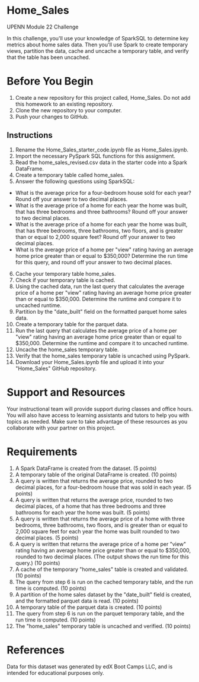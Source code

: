 # Home_Sales
UPENN Module 22 Challenge

In this challenge, you'll use your knowledge of SparkSQL to determine key metrics about home sales data. Then you'll use Spark to create temporary views, partition the data, cache and uncache a temporary table, and verify that the table has been uncached.

# Before You Begin
1. Create a new repository for this project called, Home_Sales. Do not add this homework to an existing repository.
2. Clone the new repository to your computer.
3. Push your changes to GitHub.

## Instructions
1. Rename the Home_Sales_starter_code.ipynb file as Home_Sales.ipynb.
2. Import the necessary PySpark SQL functions for this assignment.
3. Read the home_sales_revised.csv data in the starter code into a Spark DataFrame.
4. Create a temporary table called home_sales.
5. Answer the following questions using SparkSQL:
* What is the average price for a four-bedroom house sold for each year? Round off your answer to two decimal places.
* What is the average price of a home for each year the home was built, that has three bedrooms and three bathrooms? Round off your answer to two decimal places.
* What is the average price of a home for each year the home was built, that has three bedrooms, three bathrooms, two floors, and is greater than or equal to 2,000 square feet? Round off your answer to two decimal places.
* What is the average price of a home per "view" rating having an average home price greater than or equal to $350,000? Determine the run time for this query, and round off your answer to two decimal places.
6. Cache your temporary table home_sales.
7. Check if your temporary table is cached.
8. Using the cached data, run the last query that calculates the average price of a home per "view" rating having an average home price greater than or equal to $350,000. Determine the runtime and compare it to uncached runtime.
9. Partition by the "date_built" field on the formatted parquet home sales data.
10. Create a temporary table for the parquet data.
11. Run the last query that calculates the average price of a home per "view" rating having an average home price greater than or equal to $350,000. Determine the runtime and compare it to uncached runtime.
12. Uncache the home_sales temporary table.
13. Verify that the home_sales temporary table is uncached using PySpark.
14. Download your Home_Sales.ipynb file and upload it into your "Home_Sales" GitHub repository.

# Support and Resources
Your instructional team will provide support during classes and office hours. You will also have access to learning assistants and tutors to help you with topics as needed. Make sure to take advantage of these resources as you collaborate with your partner on this project.

# Requirements
1. A Spark DataFrame is created from the dataset. (5 points)
2. A temporary table of the original DataFrame is created. (10 points)
3. A query is written that returns the average price, rounded to two decimal places, for a four-bedroom house that was sold in each year. (5 points)
4. A query is written that returns the average price, rounded to two decimal places, of a home that has three bedrooms and three bathrooms for each year the home was built. (5 points)
5. A query is written that returns the average price of a home with three bedrooms, three bathrooms, two floors, and is greater than or equal to 2,000 square feet for each year the home was built rounded to two decimal places. (5 points)
6. A query is written that returns the average price of a home per "view" rating having an average home price greater than or equal to $350,000, rounded to two decimal places. (The output shows the run time for this query.) (10 points)
7. A cache of the temporary "home_sales" table is created and validated. (10 points)
8. The query from step 6 is run on the cached temporary table, and the run time is computed. (10 points)
9. A partition of the home sales dataset by the "date_built" field is created, and the formatted parquet data is read. (10 points)
10. A temporary table of the parquet data is created. (10 points)
11. The query from step 6 is run on the parquet temporary table, and the run time is computed. (10 points)
12. The "home_sales" temporary table is uncached and verified. (10 points)

# References
Data for this dataset was generated by edX Boot Camps LLC, and is intended for educational purposes only.
